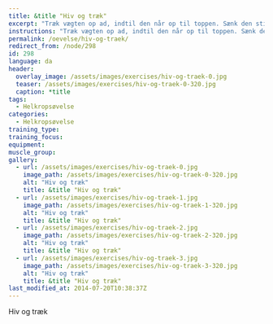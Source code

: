 ```yaml
---
title: &title "Hiv og træk"
excerpt: "Træk vægten op ad, indtil den når op til toppen. Sænk den stille og roligt ned igen. GIV IKKE SLIP."
instructions: "Træk vægten op ad, indtil den når op til toppen. Sænk den stille og roligt ned igen. GIV IKKE SLIP."
permalink: /oevelse/hiv-og-traek/
redirect_from: /node/298
id: 298
language: da
header:
  overlay_image: /assets/images/exercises/hiv-og-traek-0.jpg
  teaser: /assets/images/exercises/hiv-og-traek-0-320.jpg
  caption: *title
tags:
  - Helkropsøvelse
categories:
  - Helkropsøvelse
training_type: 
training_focus: 
equipment:
muscle_group:
gallery:
  - url: /assets/images/exercises/hiv-og-traek-0.jpg
    image_path: /assets/images/exercises/hiv-og-traek-0-320.jpg
    alt: "Hiv og træk"
    title: &title "Hiv og træk"
  - url: /assets/images/exercises/hiv-og-traek-1.jpg
    image_path: /assets/images/exercises/hiv-og-traek-1-320.jpg
    alt: "Hiv og træk"
    title: &title "Hiv og træk"
  - url: /assets/images/exercises/hiv-og-traek-2.jpg
    image_path: /assets/images/exercises/hiv-og-traek-2-320.jpg
    alt: "Hiv og træk"
    title: &title "Hiv og træk"
  - url: /assets/images/exercises/hiv-og-traek-3.jpg
    image_path: /assets/images/exercises/hiv-og-traek-3-320.jpg
    alt: "Hiv og træk"
    title: &title "Hiv og træk"
last_modified_at: 2014-07-20T10:38:37Z
---
```


Hiv og træk
